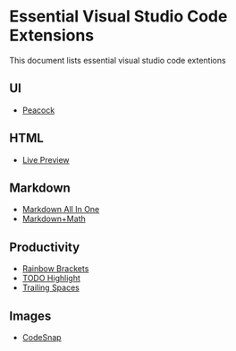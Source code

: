 Essential Visual Studio Code Extensions
======================================

This document lists essential visual studio code extentions

## UI

* [Peacock](https://marketplace.visualstudio.com/items?itemName=johnpapa.vscode-peacock)

## HTML

* [Live Preview](https://marketplace.visualstudio.com/items?itemName=ms-vscode.live-server)

## Markdown

* [Markdown All In One](https://marketplace.visualstudio.com/items?itemName=yzhang.markdown-all-in-one)
* [Markdown+Math](https://marketplace.visualstudio.com/items?itemName=goessner.mdmath)

## Productivity

* [Rainbow Brackets](https://plugins.jetbrains.com/plugin/10080-rainbow-brackets)
* [TODO Highlight](https://marketplace.visualstudio.com/items?itemName=wayou.vscode-todo-highlight)
* [Trailing Spaces](https://marketplace.visualstudio.com/items?itemName=shardulm94.trailing-spaces)

## Images

* [CodeSnap](https://marketplace.visualstudio.com/items?itemName=adpyke.codesnap)
